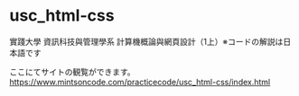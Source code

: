 # usc_html-css
實踐大學 資訊科技與管理學系 計算機概論與網頁設計（1上）※コードの解説は日本語です

ここにてサイトの観覧ができます。
https://www.mintsoncode.com/practicecode/usc_html-css/index.html
